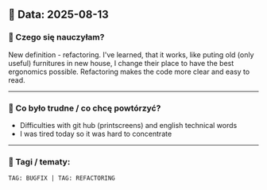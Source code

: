 ## 📅 Data: 2025-08-13

### 🧠 Czego się nauczyłam?
New definition - refactoring. I've learned, that it works, like puting old (only useful) furnitures in new house, I change their place
to have the best ergonomics possible. Refactoring makes the code more clear and easy to read.

---

### 🧩 Co było trudne / co chcę powtórzyć?
- Difficulties with git hub (printscreens) and english technical words
- I was tired today so it was hard to concentrate

---

### 🔖 Tagi / tematy:
`TAG: BUGFIX | TAG: REFACTORING`  
